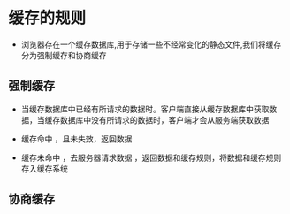 # 缓存的规则
- 浏览器存在一个缓存数据库,用于存储一些不经常变化的静态文件,我们将缓存分为强制缓存和协商缓存

## 强制缓存
- 当缓存数据库中已经有所请求的数据时。客户端直接从缓存数据库中获取数据，当缓存数据库中没有所请求的数据时，客户端才会从服务端获取数据

- 缓存命中 ，且未失效，返回数据

- 缓存未命中 ，去服务器请求数据 ，返回数据和缓存规则，将数据和缓存规则存入缓存系统


## 协商缓存